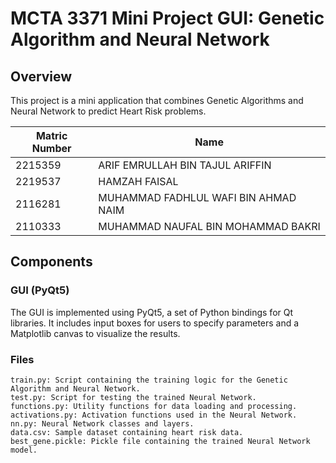 # MCTA 3371 Mini Project GUI: Genetic Algorithm and Neural Network

## Overview

This project is a mini application that combines Genetic Algorithms and Neural Network to predict Heart Risk problems.

| Matric Number | Name                                 |
| ------------- | ------------------------------------ |
| 2215359       | ARIF EMRULLAH BIN TAJUL ARIFFIN      |
| 2219537       | HAMZAH FAISAL                        |
| 2116281       | MUHAMMAD FADHLUL WAFI BIN AHMAD NAIM |
| 2110333       | MUHAMMAD NAUFAL BIN MOHAMMAD BAKRI   |

## Components

### GUI (PyQt5)

The GUI is implemented using PyQt5, a set of Python bindings for Qt libraries. It includes input boxes for users to specify parameters and a Matplotlib canvas to visualize the results.

### Files

    train.py: Script containing the training logic for the Genetic Algorithm and Neural Network.
    test.py: Script for testing the trained Neural Network.
    functions.py: Utility functions for data loading and processing.
    activations.py: Activation functions used in the Neural Network.
    nn.py: Neural Network classes and layers.
    data.csv: Sample dataset containing heart risk data.
    best_gene.pickle: Pickle file containing the trained Neural Network model.
